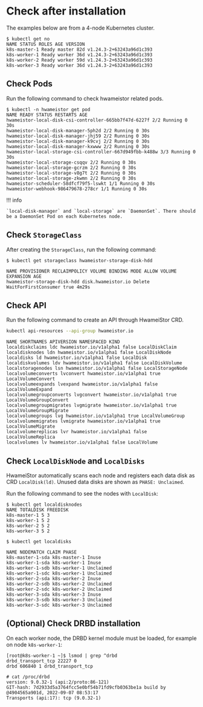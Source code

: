 # Check after installation

The examples below are from a 4-node Kubernetes cluster.

```console
$ kubectl get no
NAME STATUS ROLES AGE VERSION
k8s-master-1 Ready master 82d v1.24.3-2+63243a96d1c393
k8s-worker-1 Ready worker 36d v1.24.3-2+63243a96d1c393
k8s-worker-2 Ready worker 59d v1.24.3-2+63243a96d1c393
k8s-worker-3 Ready worker 36d v1.24.3-2+63243a96d1c393
```

## Check Pods

Run the following command to check hwameistor related pods.

```console
$ kubectl -n hwameistor get pod
NAME READY STATUS RESTARTS AGE
hwameistor-local-disk-csi-controller-665bb7f47d-6227f 2/2 Running 0 30s
hwameistor-local-disk-manager-5ph2d 2/2 Running 0 30s
hwameistor-local-disk-manager-jhj59 2/2 Running 0 30s
hwameistor-local-disk-manager-k9cvj 2/2 Running 0 30s
hwameistor-local-disk-manager-kxwww 2/2 Running 0 30s
hwameistor-local-storage-csi-controller-667d949fbb-k488w 3/3 Running 0 30s
hwameistor-local-storage-csqqv 2/2 Running 0 30s
hwameistor-local-storage-gcrzm 2/2 Running 0 30s
hwameistor-local-storage-v8g7t 2/2 Running 0 30s
hwameistor-local-storage-zkwmn 2/2 Running 0 30s
hwameistor-scheduler-58dfcf79f5-lswkt 1/1 Running 0 30s
hwameistor-webhook-986479678-278cr 1/1 Running 0 30s
```

!!! info

    `local-disk-manager` and `local-storage` are `DaemonSet`. There should be a DaemonSet Pod on each Kubernetes node.

## Check `StorageClass`

After creating the `StorageClass`, run the following command:

```console
$ kubectl get storageclass hwameistor-storage-disk-hdd

NAME PROVISIONER RECLAIMPOLICY VOLUME BINDING MODE ALLOW VOLUME EXPANSION AGE
hwameistor-storage-disk-hdd disk.hwameistor.io Delete WaitForFirstConsumer true 4m29s
```

## Check API

Run the following command to create an API through HwameiStor CRD.

```sh
kubectl api-resources --api-group hwameistor.io
```

```console
NAME SHORTNAMES APIVERSION NAMESPACED KIND
localdiskclaims ldc hwameistor.io/v1alpha1 false LocalDiskClaim
localdisknodes ldn hwameistor.io/v1alpha1 false LocalDiskNode
localdisks ld hwameistor.io/v1alpha1 false LocalDisk
localdiskvolumes ldv hwameistor.io/v1alpha1 false LocalDiskVolume
localstoragenodes lsn hwameistor.io/v1alpha1 false LocalStorageNode
localvolumeconverts lvconvert hwameistor.io/v1alpha1 true LocalVolumeConvert
localvolumeexpands lvexpand hwameistor.io/v1alpha1 false LocalVolumeExpand
localvolumegroupconverts lvgconvert hwameistor.io/v1alpha1 true LocalVolumeGroupConvert
localvolumegroupmigrates lvgmigrate hwameistor.io/v1alpha1 true LocalVolumeGroupMigrate
localvolumegroups lvg hwameistor.io/v1alpha1 true LocalVolumeGroup
localvolumemigrates lvmigrate hwameistor.io/v1alpha1 true LocalVolumeMigrate
localvolumereplicas lvr hwameistor.io/v1alpha1 false LocalVolumeReplica
localvolumes lv hwameistor.io/v1alpha1 false LocalVolume
```

## Check `LocalDiskNode` and `LocalDisks`

HwameiStor automatically scans each node and registers each data disk as CRD `LocalDisk(ld)`. Unused data disks are shown as `PHASE: Unclaimed`.

Run the following command to see the nodes with `LocalDisk`:

```console
$ kubectl get localdisknodes
NAME TOTALDISK FREEDISK
k8s-master-1 5 3
k8s-worker-1 5 2
k8s-worker-2 5 2
k8s-worker-3 5 2

$ kubectl get localdisks

NAME NODEMATCH CLAIM PHASE
k8s-master-1-sda k8s-master-1 Inuse
k8s-worker-1-sda k8s-worker-1 Inuse
k8s-worker-1-sdb k8s-worker-1 Unclaimed
k8s-worker-1-sdc k8s-worker-1 Unclaimed
k8s-worker-2-sda k8s-worker-2 Inuse
k8s-worker-2-sdb k8s-worker-2 Unclaimed
k8s-worker-2-sdc k8s-worker-2 Unclaimed
k8s-worker-3-sda k8s-worker-3 Inuse
k8s-worker-3-sdb k8s-worker-3 Unclaimed
k8s-worker-3-sdc k8s-worker-3 Unclaimed
```

## (Optional) Check DRBD installation

On each worker node, the DRBD kernel module must be loaded, for example on node `k8s-worker-1`:

```console
[root@k8s-worker-1 ~]$ lsmod | grep ^drbd
drbd_transport_tcp 22227 0
drbd 606840 1 drbd_transport_tcp

# cat /proc/drbd
version: 9.0.32-1 (api:2/proto:86-121)
GIT-hash: 7d2933d5a3764fcc5e0bf54b71fd9cfb0363be1a build by @4904565a901d, 2022-09-07 08:53:17
Transports (api:17): tcp (9.0.32-1)
```